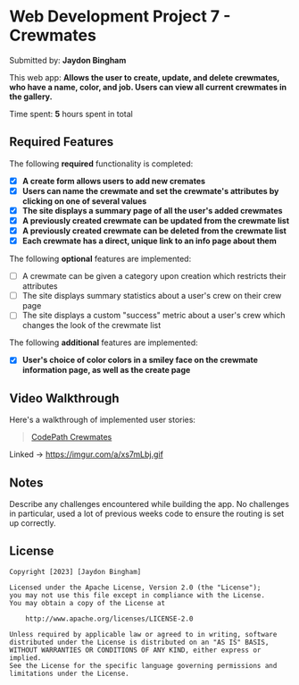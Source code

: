 # Web Development Project 7 - Crewmates

Submitted by: **Jaydon Bingham**

This web app: **Allows the user to create, update, and delete crewmates, who have a name, color, and job. Users can view all current crewmates in the gallery.**

Time spent: **5** hours spent in total

## Required Features

The following **required** functionality is completed:

- [X] **A create form allows users to add new cremates**
- [X] **Users can name the crewmate and set the crewmate's attributes by clicking on one of several values**
- [X] **The site displays a summary page of all the user's added crewmates**
- [X] **A previously created crewmate can be updated from the crewmate list**
- [X] **A previously created crewmate can be deleted from the crewmate list**
- [X] **Each crewmate has a direct, unique link to an info page about them**

The following **optional** features are implemented:

- [ ] A crewmate can be given a category upon creation which restricts their attributes
- [ ] The site displays summary statistics about a user's crew on their crew page 
- [ ] The site displays a custom "success" metric about a user's crew which changes the look of the crewmate list

The following **additional** features are implemented:

* [X] **User's choice of color colors in a smiley face on the crewmate information page, as well as the create page**

## Video Walkthrough

Here's a walkthrough of implemented user stories:

<blockquote class="imgur-embed-pub" lang="en" data-id="a/xs7mLbj"  ><a href="//imgur.com/a/xs7mLbj">CodePath Crewmates</a></blockquote><script async src="//s.imgur.com/min/embed.js" charset="utf-8"></script>

Linked -> https://imgur.com/a/xs7mLbj.gif
## Notes

Describe any challenges encountered while building the app.
No challenges in particular, used a lot of previous weeks code to ensure the routing is set up correctly.
## License

    Copyright [2023] [Jaydon Bingham]

    Licensed under the Apache License, Version 2.0 (the "License");
    you may not use this file except in compliance with the License.
    You may obtain a copy of the License at

        http://www.apache.org/licenses/LICENSE-2.0

    Unless required by applicable law or agreed to in writing, software
    distributed under the License is distributed on an "AS IS" BASIS,
    WITHOUT WARRANTIES OR CONDITIONS OF ANY KIND, either express or implied.
    See the License for the specific language governing permissions and
    limitations under the License.

